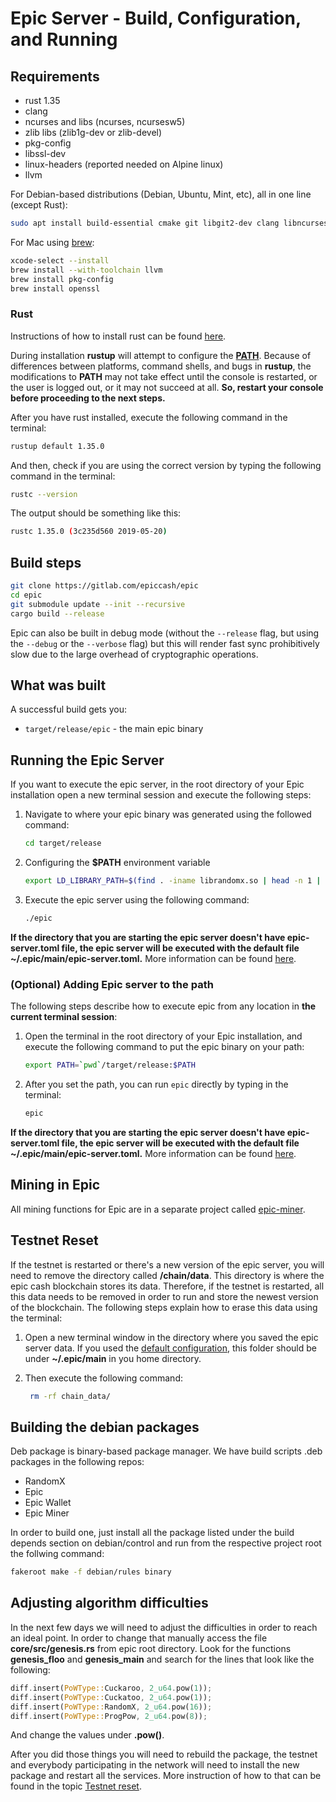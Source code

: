 # Epic Server - Build, Configuration, and Running

## Requirements

* rust 1.35
* clang
* ncurses and libs (ncurses, ncursesw5)
* zlib libs (zlib1g-dev or zlib-devel)
* pkg-config
* libssl-dev
* linux-headers (reported needed on Alpine linux)
* llvm

For Debian-based distributions (Debian, Ubuntu, Mint, etc), all in one line (except Rust):

```sh
sudo apt install build-essential cmake git libgit2-dev clang libncurses5-dev libncursesw5-dev zlib1g-dev pkg-config libssl-dev llvm
```

For Mac using [brew](https://brew.sh/):

```sh
xcode-select --install
brew install --with-toolchain llvm
brew install pkg-config
brew install openssl
```

### Rust
Instructions of how to install rust can be found [here](https://www.rust-lang.org/tools/install).

During installation __rustup__ will attempt to configure the [__PATH__](https://en.wikipedia.org/wiki/PATH_(variable)). Because of differences between platforms, command shells, and bugs in __rustup__, the modifications to __PATH__ may not take effect until the console is restarted, or the user is logged out, or it may not succeed at all. **So, restart your console before proceeding to the next steps.**

After you have rust installed, execute the following command in the terminal:

```sh
rustup default 1.35.0
```

And then, check if you are using the correct version by typing the following command in the terminal:

```sh
rustc --version
```

The output should be something like this:

```sh
rustc 1.35.0 (3c235d560 2019-05-20)
```

## Build steps

```sh
git clone https://gitlab.com/epiccash/epic
cd epic
git submodule update --init --recursive
cargo build --release
```

Epic can also be built in debug mode (without the `--release` flag, but using the `--debug` or the `--verbose` flag) but this will render fast sync prohibitively slow due to the large overhead of cryptographic operations.

## What was built

A successful build gets you:

* `target/release/epic` - the main epic binary

## Running the Epic Server

If you want to execute the epic server, in the root directory of your Epic installation open a new terminal session and execute the following steps:

 1. Navigate to where your epic binary was generated using the followed command:

    ```sh
    cd target/release
    ```
 2. Configuring the __$PATH__ environment variable
 
     ```sh
    export LD_LIBRARY_PATH=$(find . -iname librandomx.so | head -n 1 | xargs dirname | xargs realpath)
    ```
 
 3. Execute the epic server using the following command:
  
    ```sh
    ./epic
    ```

**If the directory that you are starting the epic server doesn't have __epic-server.toml__ file, the epic server will be executed with the default file __~/.epic/main/epic-server.toml__.** More information can be found [here](./running.org#epic_config_default).

### (Optional) Adding Epic server to the path

The following steps describe how to execute epic from any location in **the current terminal session**:

 1. Open the terminal in the root directory of your Epic installation, and execute the following command to put the epic binary on your path:

    ```sh
    export PATH=`pwd`/target/release:$PATH
    ```

 2. After you set the path, you can run `epic` directly by typing in the terminal:

    ```sh
    epic
    ```

**If the directory that you are starting the epic server doesn't have __epic-server.toml__ file, the epic server will be executed with the default file __~/.epic/main/epic-server.toml__.** More information can be found [here](./running.org#epic_config_default).

## Mining in Epic

All mining functions for Epic are in a separate project called
[epic-miner](https://gitlab.com/epiccash/epic-miner).

<a id="testnet_reset"></a>
## Testnet Reset

If the testnet is restarted or there's a new version of the epic
server, you will need to remove the directory called
**/chain/data**. This directory is where the epic cash blockchain
stores its data. Therefore, if the testnet is restarted, all this data
needs to be removed in order to run and store the newest version of
the blockchain. The following steps explain how to erase this data
using the terminal:

1. Open a new terminal window in the directory where you saved the
   epic server data. If you used the [default configuration](./running.org#epic_config_default), this
   folder should be under __~/.epic/main__ in you home directory.
2. Then execute the following command:
   
   ```sh
    rm -rf chain_data/
   ```

## Building the debian packages

Deb package is binary-based package manager. We have build scripts .deb packages in the following repos:

- RandomX
- Epic
- Epic Wallet
- Epic Miner
  
In order to build one, just install all the package listed under the build depends section on debian/control and run from the respective project root the follwing command:

```sh
fakeroot make -f debian/rules binary
```

## Adjusting algorithm difficulties

In the next few days we will need to adjust the difficulties in order to reach an ideal point. In order to change that manually access the file **core/src/genesis.rs** from epic root directory. Look for the functions **genesis_floo** and **genesis_main** and search for the lines that look like the following:

```rust
diff.insert(PoWType::Cuckaroo, 2_u64.pow(1));
diff.insert(PoWType::Cuckatoo, 2_u64.pow(1));
diff.insert(PoWType::RandomX, 2_u64.pow(16));
diff.insert(PoWType::ProgPow, 2_u64.pow(8));
```
And change the values under **.pow()**. 

After you did those things you will need to rebuild the package, the testnet and everybody participating in the network will need to install the new package and restart all the services. More instruction of how to that can be found in the topic [Testnet reset](#testnet_reset).
